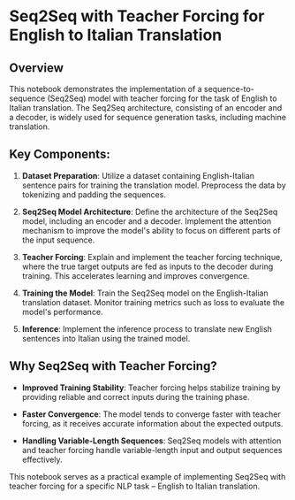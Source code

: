 # Seq2Seq with Teacher Forcing for English to Italian Translation

## Overview

This notebook demonstrates the implementation of a sequence-to-sequence (Seq2Seq) model with teacher forcing for the task of English to Italian translation. The Seq2Seq architecture, consisting of an encoder and a decoder, is widely used for sequence generation tasks, including machine translation.

## Key Components:

1. **Dataset Preparation**: Utilize a dataset containing English-Italian sentence pairs for training the translation model. Preprocess the data by tokenizing and padding the sequences.

2. **Seq2Seq Model Architecture**: Define the architecture of the Seq2Seq model, including an encoder and a decoder. Implement the attention mechanism to improve the model's ability to focus on different parts of the input sequence.

3. **Teacher Forcing**: Explain and implement the teacher forcing technique, where the true target outputs are fed as inputs to the decoder during training. This accelerates learning and improves convergence.

4. **Training the Model**: Train the Seq2Seq model on the English-Italian translation dataset. Monitor training metrics such as loss to evaluate the model's performance.

5. **Inference**: Implement the inference process to translate new English sentences into Italian using the trained model.

## Why Seq2Seq with Teacher Forcing?

- **Improved Training Stability**: Teacher forcing helps stabilize training by providing reliable and correct inputs during the training phase.

- **Faster Convergence**: The model tends to converge faster with teacher forcing, as it receives accurate information about the expected outputs.

- **Handling Variable-Length Sequences**: Seq2Seq models with attention and teacher forcing handle variable-length input and output sequences effectively.

This notebook serves as a practical example of implementing Seq2Seq with teacher forcing for a specific NLP task – English to Italian translation.
